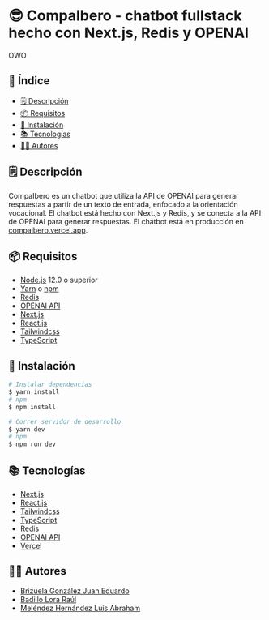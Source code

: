 # 😎 CompaIbero - chatbot fullstack hecho con Next.js, Redis y OPENAI 
OWO
## 📌 Índice

- [🗒️ Descripción](#️-descripción)
- [📦 Requisitos](#-requisitos)
- [🚀 Instalación](#-instalación)
- [📚 Tecnologías](#-tecnologías)
- [👨‍💻 Autores](#-autores)

## 🗒️ Descripción

CompaIbero es un chatbot que utiliza la API de OPENAI para generar respuestas a partir de un texto de entrada, enfocado a la orientación vocacional. El chatbot está hecho con Next.js y Redis, y se conecta a la API de OPENAI para generar respuestas. El chatbot está en producción en [compaibero.vercel.app](https://compaibero.vercel.app/). 



## 📦 Requisitos	

- [Node.js](https://nodejs.org/en/) 12.0 o superior
- [Yarn](https://yarnpkg.com/) o [npm](https://www.npmjs.com/)
- [Redis](https://redis.io/)
- [OPENAI API](https://beta.openai.com/)
- [Next.js](https://nextjs.org/)
- [React.js](https://es.reactjs.org/)
- [Tailwindcss](https://tailwindcss.com/)
- [TypeScript](https://www.typescriptlang.org/)


## 🚀 Instalación

```bash
# Instalar dependencias
$ yarn install
# npm 
$ npm install

# Correr servidor de desarrollo
$ yarn dev
# npm
$ npm run dev

```

## 📚 Tecnologías

- [Next.js](https://nextjs.org/)
- [React.js](https://es.reactjs.org/)
- [Tailwindcss](https://tailwindcss.com/)
- [TypeScript](https://www.typescriptlang.org/)
- [Redis](https://redis.io/)
- [OPENAI API](https://beta.openai.com/)
- [Vercel](https://vercel.com/)

## 👨‍💻 Autores

- [Brizuela González Juan Eduardo](https://github.com/brizuela-go)
- [Badillo Lora Raúl](https://github.com/az-rbl)
- [Meléndez Hernández Luis Abraham](https://github.com/abraham99mh)


